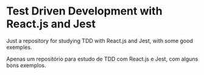 # Test Driven Development with React.js and Jest

Just a repository for studying TDD with React.js and Jest, with some good exemples.

Apenas um repositório para estudo de TDD com React.js e Jest, com alguns bons exemplos.


